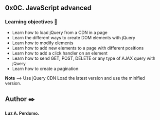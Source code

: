 ##  0x0C. JavaScript advanced

###   Learning objectives :open_book:

-   Learn how to load jQuery from a CDN in a page
-   Learn the different ways to create DOM elements with jQuery
-   Learn how to modify elements
-   Learn how to add new elements to a page with different positions
-   Learn how to add a click handler on an element
-   Learn how to send GET, POST, DELETE or any type of AJAX query with jQuery
-   Learn how to create a pagination

**Note**   --> Use jQuery CDN 
                Load the latest version and use the minified version.

## Author :black_nib:
**Luz A. Perdomo.**
